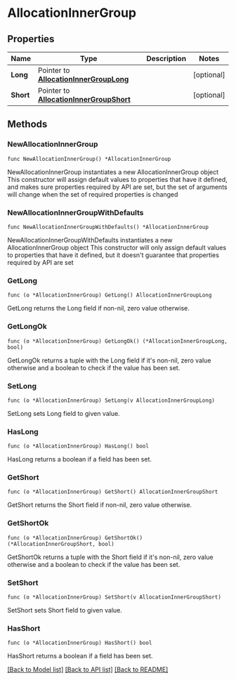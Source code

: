 # AllocationInnerGroup

## Properties

Name | Type | Description | Notes
------------ | ------------- | ------------- | -------------
**Long** | Pointer to [**AllocationInnerGroupLong**](AllocationInnerGroupLong.md) |  | [optional] 
**Short** | Pointer to [**AllocationInnerGroupShort**](AllocationInnerGroupShort.md) |  | [optional] 

## Methods

### NewAllocationInnerGroup

`func NewAllocationInnerGroup() *AllocationInnerGroup`

NewAllocationInnerGroup instantiates a new AllocationInnerGroup object
This constructor will assign default values to properties that have it defined,
and makes sure properties required by API are set, but the set of arguments
will change when the set of required properties is changed

### NewAllocationInnerGroupWithDefaults

`func NewAllocationInnerGroupWithDefaults() *AllocationInnerGroup`

NewAllocationInnerGroupWithDefaults instantiates a new AllocationInnerGroup object
This constructor will only assign default values to properties that have it defined,
but it doesn't guarantee that properties required by API are set

### GetLong

`func (o *AllocationInnerGroup) GetLong() AllocationInnerGroupLong`

GetLong returns the Long field if non-nil, zero value otherwise.

### GetLongOk

`func (o *AllocationInnerGroup) GetLongOk() (*AllocationInnerGroupLong, bool)`

GetLongOk returns a tuple with the Long field if it's non-nil, zero value otherwise
and a boolean to check if the value has been set.

### SetLong

`func (o *AllocationInnerGroup) SetLong(v AllocationInnerGroupLong)`

SetLong sets Long field to given value.

### HasLong

`func (o *AllocationInnerGroup) HasLong() bool`

HasLong returns a boolean if a field has been set.

### GetShort

`func (o *AllocationInnerGroup) GetShort() AllocationInnerGroupShort`

GetShort returns the Short field if non-nil, zero value otherwise.

### GetShortOk

`func (o *AllocationInnerGroup) GetShortOk() (*AllocationInnerGroupShort, bool)`

GetShortOk returns a tuple with the Short field if it's non-nil, zero value otherwise
and a boolean to check if the value has been set.

### SetShort

`func (o *AllocationInnerGroup) SetShort(v AllocationInnerGroupShort)`

SetShort sets Short field to given value.

### HasShort

`func (o *AllocationInnerGroup) HasShort() bool`

HasShort returns a boolean if a field has been set.


[[Back to Model list]](../README.md#documentation-for-models) [[Back to API list]](../README.md#documentation-for-api-endpoints) [[Back to README]](../README.md)


